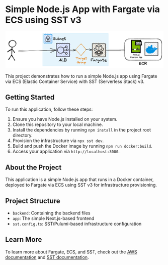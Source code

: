 # Simple Node.js App with Fargate via ECS using SST v3

![Architecture Diagram](/public/architecture.png)

This project demonstrates how to run a simple Node.js app using Fargate via ECS (Elastic Container Service) with SST (Serverless Stack) v3.

## Getting Started

To run this application, follow these steps:

1. Ensure you have Node.js installed on your system.
2. Clone this repository to your local machine.
3. Install the dependencies by running `npm install` in the project root directory.
4. Provision the infrastructure via `npx sst dev`.
5. Build and push the Docker image by running `npm run docker:build`.
6. Access your application via `http://localhost:3000`.

## About the Project

This application is a simple Node.js app that runs in a Docker container, deployed to Fargate via ECS using SST v3 for infrastructure provisioning.

## Project Structure

- `backend`: Containing the backend files
- `app`: The simple Next.js-based frontend
- `sst.config.ts`: SST/Pulumi-based infrastructure configuration

## Learn More

To learn more about Fargate, ECS, and SST, check out the [AWS documentation](https://aws.amazon.com/ecs/) and [SST documentation](https://docs.sst.dev/).
